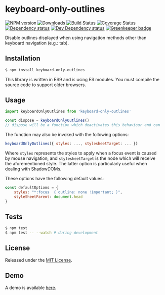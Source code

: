 # keyboard-only-outlines

[![NPM version][npm-image]][npm-url] [![Downloads][downloads-image]][npm-url] [![Build Status][travis-image]][travis-url] [![Coverage Status][codecov-image]][codecov-url] [![Dependency status][david-dm-image]][david-dm-url] [![Dev Dependency status][david-dm-dev-image]][david-dm-dev-url] [![Greenkeeper badge][greenkeeper-image]][greenkeeper-url]

[npm-url]:https://npmjs.org/package/keyboard-only-outlines
[downloads-image]:https://img.shields.io/npm/dm/keyboard-only-outlines.svg
[npm-image]:https://img.shields.io/npm/v/keyboard-only-outlines.svg
[travis-url]:https://travis-ci.org/moxystudio/js-keyboard-only-outlines
[travis-image]:http://img.shields.io/travis/moxystudio/js-keyboard-only-outlines/master.svg
[codecov-url]:https://codecov.io/gh/moxystudio/js-keyboard-only-outlines
[codecov-image]:https://img.shields.io/codecov/c/github/moxystudio/js-keyboard-only-outlines/master.svg
[david-dm-url]:https://david-dm.org/moxystudio/js-keyboard-only-outlines
[david-dm-image]:https://img.shields.io/david/moxystudio/js-keyboard-only-outlines.svg
[david-dm-dev-url]:https://david-dm.org/moxystudio/js-keyboard-only-outlines?type=dev
[david-dm-dev-image]:https://img.shields.io/david/dev/moxystudio/js-keyboard-only-outlines.svg
[greenkeeper-image]:https://badges.greenkeeper.io/moxystudio/js-keyboard-only-outlines.svg
[greenkeeper-url]:https://greenkeeper.io/

Disable outlines displayed when using navigation methods other than keyboard navigation (e.g.: tab).

## Installation

```sh
$ npm install keyboard-only-outlines
```

This library is written in ES9 and is using ES modules. You must compile the source code to support older browsers.

## Usage

```js
import keyboardOnlyOutlines from 'keyboard-only-outlines'

const dispose = keyboardOnlyOutlines()
// dispose will be a function which deactivates this behaviour and can be called at any time

```

The function may also be invoked with the following options: 

```js
keyboardOnlyOutlines({ styles: ..., stylesheetTarget: ... })
```

Where `styles` represents the styles to apply when a focus event is caused by mouse navigation, and `stylesheetTarget` is the node which will receive the aforementioned style. The latter option is particularly useful when dealing with ShadowDOMs.

These options have the following default values: 

```js
const defaultOptions = {
    styles: "*:focus  { outline: none !important; }",
    styleSheetParent: document.head
}
```

## Tests

```sh
$ npm test
$ npm test -- --watch # during development
```


## License

Released under the [MIT License](http://www.opensource.org/licenses/mit-license.php).

## Demo

A demo is available [here](https://moxystudio.github.io/js-keyboard-only-outlines/demo/).
